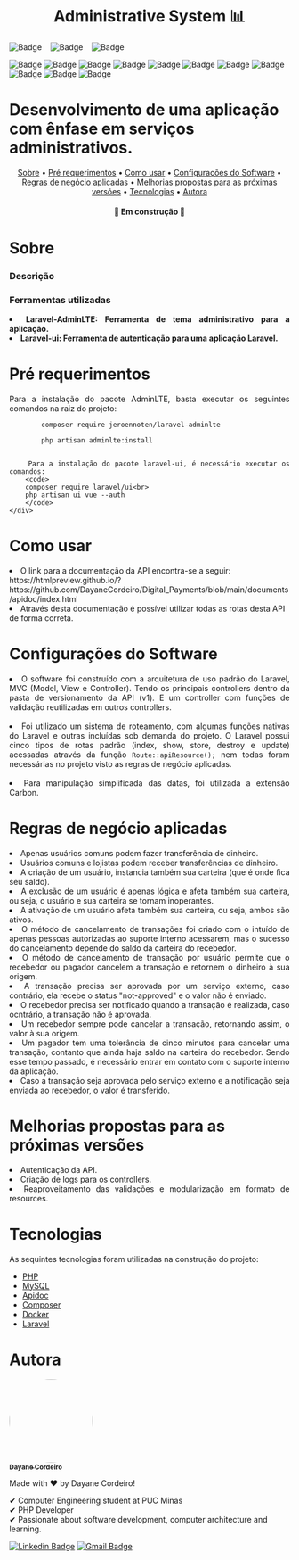 <h1 align="center">Administrative System 📊</h1>

![Badge](https://img.shields.io/github/forks/DayaneCordeiro/Administrative_System?style=social)&nbsp;&nbsp;&nbsp;
![Badge](https://img.shields.io/github/stars/DayaneCordeiro/Administrative_System?style=social)&nbsp;&nbsp;&nbsp;
![Badge](https://img.shields.io/github/license/DayaneCordeiro/Administrative_System?style=social)<br>

![Badge](https://img.shields.io/badge/PHP-8.0.3-blue)
![Badge](https://img.shields.io/badge/Docker-20.10.8-blue)
![Badge](https://img.shields.io/badge/Laravel-8.68.0-critical)
![Badge](https://img.shields.io/badge/MySQL-5.7.22-important)
![Badge](https://img.shields.io/badge/Composer-2.1.6-yellowgreen)
![Badge](https://img.shields.io/badge/PHPMyAdmin-5.1.0_apache-orange)
![Badge](https://img.shields.io/badge/Nginx-1.19.8_alpine-sucess)
![Badge](https://img.shields.io/badge/Apidoc-0.50.1-blue)
![Badge](https://img.shields.io/badge/Redis-6.2.1_buster-red)
![Badge](https://img.shields.io/badge/MailHog-v1.0.1-success)
![Badge](https://img.shields.io/badge/Carbon-2.0-success)

<h1>Desenvolvimento de uma aplicação com ênfase em serviços administrativos.</h1>

<p align="center">
    <a href="#about">Sobre</a> •
    <a href="#pre-requirements">Pré requerimentos</a> • 
    <a href="#how-to-use">Como usar</a> • 
    <a href="#software-configs">Configurações do Software</a> •
    <a href="#businnes-rulers">Regras de negócio aplicadas</a> •
    <a href="#enhancements">Melhorias propostas para as próximas versões</a> •
    <a href="#technologies">Tecnologias</a> •
    <a href="#author">Autora</a>
</p>

<h4 align="center"> 
	🚧 Em construção 🚧
</h4>

<div id="about">
<h1>Sobre</h1>
<h3>Descrição</h3>
<div align="justify">

</div>

<h3>Ferramentas utilizadas</h3>
<div align="justify"> 
<li><b>Laravel-AdminLTE: Ferramenta de tema administrativo para a aplicação.</b></li>
<li><b>Laravel-ui: Ferramenta de autenticação para uma aplicação Laravel.</b></li>
</div>

<div id="pre-requirements">
    <h1>Pré requerimentos</h1>
    <div align="justify">
        Para a instalação do pacote AdminLTE, basta executar os seguintes comandos na raiz do projeto:<br>
        <code>
        composer require jeroennoten/laravel-adminlte<br>
        php artisan adminlte:install
        </code>

        Para a instalação do pacote laravel-ui, é necessário executar os comandos:
        <code>
        composer require laravel/ui<br>
        php artisan ui vue --auth
        </code>
    </div>
</div>

<div id="how-to-use">
<h1>Como usar</h1>
<li>O link para a documentação da API encontra-se a seguir: https://htmlpreview.github.io/?https://github.com/DayaneCordeiro/Digital_Payments/blob/main/documents/apidoc/index.html</li>
<li>Através desta documentação é possível utilizar todas as rotas desta API de forma correta.</li>
</div>

<div id="software-configs">
<h1>Configurações do Software</h1>
<div align="justify">
<li>O software foi construído com a arquitetura de uso padrão do Laravel, MVC (Model, View e Controller). Tendo os principais controllers dentro da pasta de versionamento da API (v1). E um controller com funções de validação reutilizadas em outros controllers.</li></br>
<li>Foi utilizado um sistema de roteamento, com algumas funções nativas do Laravel e outras incluídas sob demanda do projeto. O Laravel possui cinco tipos de rotas padrão (index, show, store, destroy e update) acessadas através da função <code>Route::apiResource();</code> nem todas foram necessárias no projeto visto as regras de negócio aplicadas.</li></br>
<li>Para manipulação simplificada das datas, foi utilizada a extensão Carbon.</li>
</div>
</div>

<div id="businnes-rulers">
<h1>Regras de negócio aplicadas</h1>
<div align="justify">
<li>Apenas usuários comuns podem fazer transferência de dinheiro.</li>
<li>Usuários comuns e lojistas podem receber transferências de dinheiro.</li>
<li>A criação de um usuário, instancia também sua carteira (que é onde fica seu saldo).</li>
<li>A exclusão de um usuário é apenas lógica e afeta também sua carteira, ou seja, o usuário e sua carteira se tornam inoperantes.</li>
<li>A ativação de um usuário afeta também sua carteira, ou seja, ambos são ativos.</li>
<li>O método de cancelamento de transações foi criado com o intuído de apenas pessoas autorizadas ao suporte interno acessarem, mas o sucesso do cancelamento depende do saldo da carteira do recebedor.</li>
<li>O método de cancelamento de transação por usuário permite que o recebedor ou pagador cancelem a transação e retornem o dinheiro à sua origem.</li>
<li>A transação precisa ser aprovada por um serviço externo, caso contrário, ela recebe o status "not-approved" e o valor não é enviado.</li>
<li>O recebedor precisa ser notificado quando a transação é realizada, caso ocntrário, a transação não é aprovada.</li>
<li>Um recebedor sempre pode cancelar a transação, retornando assim, o valor à sua origem.</li>
<li>Um pagador tem uma tolerância de cinco minutos para cancelar uma transação, contanto que ainda haja saldo na carteira do recebedor. Sendo esse tempo passado, é necessário entrar em contato com o suporte interno da aplicação.</li>
<li>Caso a transação seja aprovada pelo serviço externo e a notificação seja enviada ao recebedor, o valor é transferido.</li>
</div>
</div>

<div id="enhancements">
<h1>Melhorias propostas para as próximas versões</h1>
<div align="justify">
<li>Autenticação da API.</li>
<li>Criação de logs para os controllers.</li>
<li>Reaproveitamento das validações e modularização em formato de resources.</li>
</div>
</div>

<div id="technologies">
    <h1>Tecnologias</h1>
 
 As sequintes tecnologias foram utilizadas na construção do projeto:

- [PHP](https://www.php.net/)
- [MySQL](https://www.mysql.com/)
- [Apidoc](https://apidocjs.com/)
- [Composer](https://getcomposer.org/)
- [Docker](https://www.docker.com/)
- [Laravel](https://laravel.com/)
</div>

<div id="author">
    <h1>Autora</h1>
    <a href="https://github.com/DayaneCordeiro">
        <img style="border-radius: 50%;" src="https://avatars.githubusercontent.com/u/50596100?v=4" width="150px;" alt=""/>
        <br />
        <sub><b>Dayane Cordeiro</b></sub>
    </a>

Made with ❤️ by Dayane Cordeiro!

✔ Computer Engineering student at PUC Minas<br>
✔ PHP Developer<br>
✔ Passionate about software development, computer architecture and learning.<br>

[![Linkedin Badge](https://img.shields.io/badge/-Dayane-blue?style=flat-square&logo=Linkedin&logoColor=white&link=https://www.linkedin.com/in/dayane-cordeiro-1b761318b/)](https://www.linkedin.com/in/dayane-cordeiro-1b761318b/)
[![Gmail Badge](https://img.shields.io/badge/-dayane.cordeirogs@gmail.com-c14438?style=flat-square&logo=Gmail&logoColor=white&link=mailto:dayane.cordeirogs@gmail.com)](mailto:dayane.cordeirogs@gmail.com)

</div>
